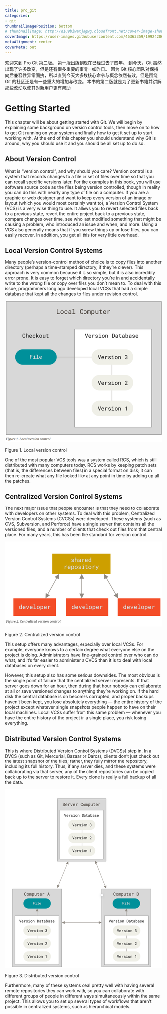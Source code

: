 ```yaml
---
title: pro_git
categories: 
- git
thumbnailImagePosition: bottom
# thumbnailImage: http://d1u9biwaxjngwg.cloudfront.net/cover-image-showcase/city-750.jpg
coverImage: https://user-images.githubusercontent.com/46363359/199242068-a241fc75-be46-4316-b025-225e66d08b83.jpg
metaAlignment: center
coverMeta: out
---
```


欢迎来到 Pro Git 第二版。 第一版出版到现在已经过去了四年。 到今天，Git 虽然出现了许多改变，但是还有很多重要的事情一如昨日。 因为 Git 核心团队对保持向后兼容性异常固执，所以直到今天大多数核心命令与概念依然有效，但是围绕 Git 的社区还是有一些重大的增加与改变。 本书的第二版就是为了更新书籍并讲解那些改动以使其对新用户更有帮助

<!-- more -->

<!-- toc -->

# Getting Started
This chapter will be about getting started with Git. We will begin by explaining some background
on version control tools, then move on to how to get Git running on your system and finally how to
get it set up to start working with. At the end of this chapter you should understand why Git is
around, why you should use it and you should be all set up to do so.
## About Version Control
What is “version control”, and why should you care? Version control is a system that records
changes to a file or set of files over time so that you can recall specific versions later. For the
examples in this book, you will use software source code as the files being version controlled,
though in reality you can do this with nearly any type of file on a computer.
If you are a graphic or web designer and want to keep every version of an image or layout (which
you would most certainly want to), a Version Control System (VCS) is a very wise thing to use. It
allows you to revert selected files back to a previous state, revert the entire project back to a
previous state, compare changes over time, see who last modified something that might be causing
a problem, who introduced an issue and when, and more. Using a VCS also generally means that if
you screw things up or lose files, you can easily recover. In addition, you get all this for very little
overhead.
## Local Version Control Systems
Many people’s version-control method of choice is to copy files into another directory (perhaps a
time-stamped directory, if they’re clever). This approach is very common because it is so simple, but
it is also incredibly error prone. It is easy to forget which directory you’re in and accidentally write
to the wrong file or copy over files you don’t mean to.
To deal with this issue, programmers long ago developed local VCSs that had a simple database that
kept all the changes to files under revision control.

![figure1](./../picture/pro_git/figure1.png)

Figure 1. Local version control

One of the most popular VCS tools was a system called RCS, which is still distributed with many
computers today. RCS works by keeping patch sets (that is, the differences between files) in a special
format on disk; it can then re-create what any file looked like at any point in time by adding up all
the patches.

## Centralized Version Control Systems
The next major issue that people encounter is that they need to collaborate with developers on
other systems. To deal with this problem, Centralized Version Control Systems (CVCSs) were
developed. These systems (such as CVS, Subversion, and Perforce) have a single server that contains
all the versioned files, and a number of clients that check out files from that central place. For many
years, this has been the standard for version control.

![figure1](./../picture/pro_git/figure2.png)


Figure 2. Centralized version control

This setup offers many advantages, especially over local VCSs. For example, everyone knows to a
certain degree what everyone else on the project is doing. Administrators have fine-grained control
over who can do what, and it’s far easier to administer a CVCS than it is to deal with local databases
on every client.  

However, this setup also has some serious downsides. The most obvious is the single point of failure
that the centralized server represents. If that server goes down for an hour, then during that hour
nobody can collaborate at all or save versioned changes to anything they’re working on. If the hard
disk the central database is on becomes corrupted, and proper backups haven’t been kept, you lose
absolutely everything — the entire history of the project except whatever single snapshots people
happen to have on their local machines. Local VCSs suffer from this same problem — whenever you
have the entire history of the project in a single place, you risk losing everything.

## Distributed Version Control Systems

This is where Distributed Version Control Systems (DVCSs) step in. In a DVCS (such as Git, Mercurial,
Bazaar or Darcs), clients don’t just check out the latest snapshot of the files; rather, they fully
mirror the repository, including its full history. Thus, if any server dies, and these systems were
collaborating via that server, any of the client repositories can be copied back up to the server to
restore it. Every clone is really a full backup of all the data.

![figure3](./../picture/pro_git/figure3.png)

Figure 3. Distributed version control

Furthermore, many of these systems deal pretty well with having several remote repositories they
can work with, so you can collaborate with different groups of people in different ways
simultaneously within the same project. This allows you to set up several types of workflows that
aren’t possible in centralized systems, such as hierarchical models.